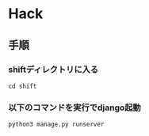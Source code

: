 # Hack

## 手順
### shiftディレクトリに入る
```
cd shift
```
### 以下のコマンドを実行でdjango起動
```
python3 manage.py runserver
```
